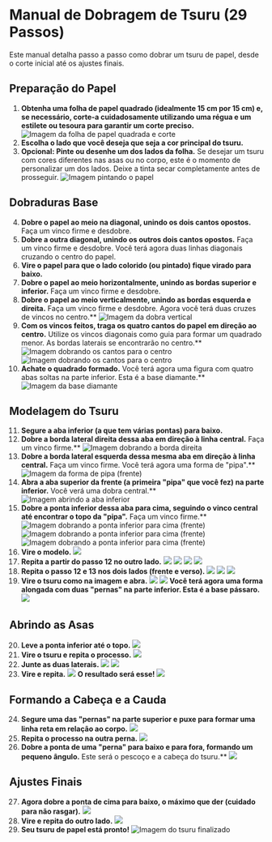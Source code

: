 # Manual de Dobragem de Tsuru (29 Passos)

Este manual detalha passo a passo como dobrar um tsuru de papel, desde o corte inicial até os ajustes finais.

## Preparação do Papel

1.  **Obtenha uma folha de papel quadrado (idealmente 15 cm por 15 cm) e, se necessário, corte-a cuidadosamente utilizando uma régua e um estilete ou tesoura para garantir um corte preciso.**
    ![Imagem da folha de papel quadrada e corte](imgs/teste/1.jpg)
2.  **Escolha o lado que você deseja que seja a cor principal do tsuru.**
3.  **Opcional: Pinte ou desenhe um dos lados da folha.** Se desejar um tsuru com cores diferentes nas asas ou no corpo, este é o momento de personalizar um dos lados. Deixe a tinta secar completamente antes de prosseguir.
    ![Imagem pintando o papel](imgs/teste/2.jpg)

## Dobraduras Base

4.  **Dobre o papel ao meio na diagonal, unindo os dois cantos opostos.** Faça um vinco firme e desdobre.
5.  **Dobre a outra diagonal, unindo os outros dois cantos opostos.** Faça um vinco firme e desdobre. Você terá agora duas linhas diagonais cruzando o centro do papel.
6.  **Vire o papel para que o lado colorido (ou pintado) fique virado para baixo.**
7.  **Dobre o papel ao meio horizontalmente, unindo as bordas superior e inferior.** Faça um vinco firme e desdobre.
8.  **Dobre o papel ao meio verticalmente, unindo as bordas esquerda e direita.** Faça um vinco firme e desdobre. Agora você terá duas cruzes de vincos no centro.**
    ![Imagem da dobra vertical](imgs/teste/3.jpg)
9.  **Com os vincos feitos, traga os quatro cantos do papel em direção ao centro.** Utilize os vincos diagonais como guia para formar um quadrado menor. As bordas laterais se encontrarão no centro.**
    ![Imagem dobrando os cantos para o centro](imgs/teste/4.jpg)
    ![Imagem dobrando os cantos para o centro](imgs/teste/5.jpg)
10. **Achate o quadrado formado.** Você terá agora uma figura com quatro abas soltas na parte inferior. Esta é a base diamante.**
    ![Imagem da base diamante](imgs/teste/6.jpg)

## Modelagem do Tsuru

11. **Segure a aba inferior (a que tem várias pontas) para baixo.**
12. **Dobre a borda lateral direita dessa aba em direção à linha central.** Faça um vinco firme.**
    ![Imagem dobrando a borda direita](imgs/teste/7.jpg)
13. **Dobre a borda lateral esquerda dessa mesma aba em direção à linha central.** Faça um vinco firme. Você terá agora uma forma de "pipa".**
    ![Imagem da forma de pipa (frente)](imgs/teste/8.jpg)
14. **Abra a aba superior da frente (a primeira "pipa" que você fez) na parte inferior.** Você verá uma dobra central.**
    ![Imagem abrindo a aba inferior](imgs/teste/9.jpg)
15. **Dobre a ponta inferior dessa aba para cima, seguindo o vinco central até encontrar o topo da "pipa".** Faça um vinco firme.**
    ![Imagem dobrando a ponta inferior para cima (frente)](imgs/teste/10.jpg)
    ![Imagem dobrando a ponta inferior para cima (frente)](imgs/teste/11.jpg)
    ![Imagem dobrando a ponta inferior para cima (frente)](imgs/teste/12.jpg)
16. **Vire o modelo.**
    ![](imgs/teste/13.jpg)
17. **Repita a partir do passo 12 no outro lado.**
    ![](imgs/teste/14.jpg)
    ![](imgs/teste/15.jpg)
    ![](imgs/teste/16.jpg)
    ![](imgs/teste/17.jpg)
18. **Repita o passo 12 e 13 nos dois lados (frente e verso).**
    ![](imgs/teste/18.jpg)
    ![](imgs/teste/19.jpg)
    ![](imgs/teste/20.jpg)
19. **Vire o tsuru como na imagem e abra.**
    ![](imgs/teste/21.jpg)
    ![](imgs/teste/22.jpg)
    **Você terá agora uma forma alongada com duas "pernas" na parte inferior. Esta é a base pássaro.**
    ![](imgs/teste/23.jpg)

## Abrindo as Asas

20. **Leve a ponta inferior até o topo.**
    ![](imgs/teste/24.jpg)
21. **Vire o tsuru e repita o processo.**
    ![](imgs/teste/25.jpg)
22. **Junte as duas laterais.**
    ![](imgs/teste/26.jpg)
    ![](imgs/teste/27.jpg)
23. **Vire e repita.**
    ![](imgs/teste/28.jpg)
    **O resultado será esse\!**
    ![](imgs/teste/29.jpg)

## Formando a Cabeça e a Cauda

24. **Segure uma das "pernas" na parte superior e puxe para formar uma linha reta em relação ao corpo.**
    ![](imgs/teste/30.jpg)
25. **Repita o processo na outra perna.**
    ![](imgs/teste/31.jpg)
26. **Dobre a ponta de uma "perna" para baixo e para fora, formando um pequeno ângulo.** Este será o pescoço e a cabeça do tsuru.**
    ![](imgs/teste/32.jpg)

## Ajustes Finais

27. **Agora dobre a ponta de cima para baixo, o máximo que der (cuidado para não rasgar).**
    ![](imgs/teste/33.jpg)
28. **Vire e repita do outro lado.**
    ![](imgs/teste/34.jpg)
29. **Seu tsuru de papel está pronto\!**
    ![Imagem do tsuru finalizado](imgs/teste/35.jpg)
